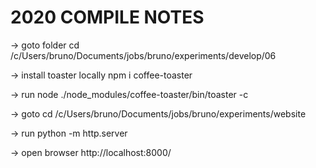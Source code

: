 2020 COMPILE NOTES
==================

-> goto folder
cd /c/Users/bruno/Documents/jobs/bruno/experiments/develop/06

-> install toaster locally
npm i coffee-toaster

-> run
node ./node_modules/coffee-toaster/bin/toaster -c



-> goto
cd /c/Users/bruno/Documents/jobs/bruno/experiments/website

-> run
python -m http.server

-> open browser
http://localhost:8000/